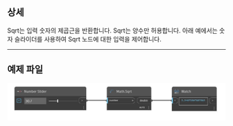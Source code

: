 ## 상세
Sqrt는 입력 숫자의 제곱근을 반환합니다. Sqrt는 양수만 허용합니다. 아래 예에서는 숫자 슬라이더를 사용하여 Sqrt 노드에 대한 입력을 제어합니다.
___
## 예제 파일

![Sqrt](./DSCore.Math.Sqrt_img.jpg)

